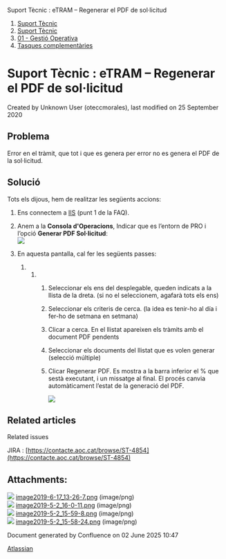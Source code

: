 Suport Tècnic : eTRAM – Regenerar el PDF de sol·licitud  

1.  [Suport Tècnic](index.md)
2.  [Suport Tècnic](13893782.md)
3.  [01 - Gestió Operativa](26313391.md)
4.  [Tasques complementàries](26313409.md)

Suport Tècnic : eTRAM – Regenerar el PDF de sol·licitud
=======================================================

Created by Unknown User (oteccmorales), last modified on 25 September 2020

Problema
--------

Error en el tràmit, que tot i que es genera per error no es genera el PDF de la sol·licitud.

Solució
-------

Tots els dijous, hem de realitzar les següents accions:

  

1.  Ens connectem a [IIS](https://intranet.aoc.cat/pages/viewpage.action?pageId=26313443) (punt 1 de la FAQ).
    
2.  Anem a la **Consola d'Operacions**, Indicar que es l’entorn de PRO i l’opció **Generar PDF Sol·licitud**:  
    ![](attachments/41519173/41519174.png)
    
3.  En aquesta pantalla, cal fer les següents passes:
    1.  1.  1.  Seleccionar els ens del desplegable, queden indicats a la llista de la dreta. (si no el seleccionem, agafarà tots els ens)
            2.  Seleccionar els criteris de cerca. (la idea es tenir-ho al día i fer-ho de setmana en setmana)
            3.  Clicar a cerca. En el llistat apareixen els tràmits amb el document PDF pendents
            4.  Seleccionar els documents del llistat que es volen generar (selecció múltiple)
            5.  Clicar Regenerar PDF. Es mostra a la barra inferior el % que sestà executant, i un missatge al final. El procés canvia automàticament l’estat de la generació del PDF.  
                  
                ![](attachments/41519173/41519175.png)

Related articles
----------------

  

Related issues

JIRA : [https://contacte.aoc.cat/browse/ST-4854](https://contacte.aoc.cat/browse/ST-4854)

Attachments:
------------

![](images/icons/bullet_blue.gif) [image2019-6-17\_13-26-7.png](attachments/41519173/41519174.png) (image/png)  
![](images/icons/bullet_blue.gif) [image2019-5-2\_16-0-11.png](attachments/41519173/41519175.png) (image/png)  
![](images/icons/bullet_blue.gif) [image2019-5-2\_15-59-8.png](attachments/41519173/41519176.png) (image/png)  
![](images/icons/bullet_blue.gif) [image2019-5-2\_15-58-24.png](attachments/41519173/41519177.png) (image/png)  

Document generated by Confluence on 02 June 2025 10:47

[Atlassian](http://www.atlassian.com/)